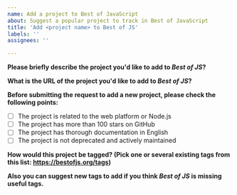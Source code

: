 ```yaml
---
name: Add a project to Best of JavaScript
about: Suggest a popular project to track in Best of JavaScript
title: 'Add <project name> to Best of JS'
labels: ''
assignees: ''

---
```

  
<!-- Best of JS is for the most popular open-source projects related to the web platform and Node.js -->
  
**Please briefly describe the project you'd like to add to _Best of JS_?**

**What is the URL of the project you'd like to add to _Best of JS_?**

**Before submitting the request to add a new project, please check the following points:**

- [ ] The project is related to the web platform or Node.js
- [ ] The project has more than 100 stars on GitHub
- [ ] The project has thorough documentation in English
- [ ] The project is not deprecated and actively maintained

**How would this project be tagged? (Pick one or several existing tags from this list: https://bestofjs.org/tags)**

**Also you can suggest new tags to add if you think _Best of JS_ is missing useful tags.**
